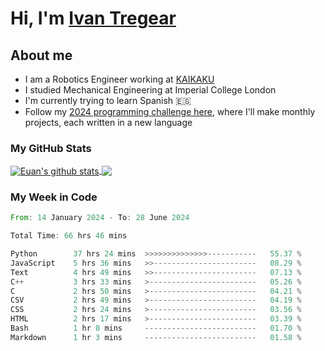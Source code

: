 # Hi, I'm [Ivan Tregear](https://www.linkedin.com/in/ivantregear/)

## About me

* I am a Robotics Engineer working at [KAIKAKU](https://github.com/KAIKAKU-AI)
* I studied Mechanical Engineering at Imperial College London
* I'm currently trying to learn Spanish :es:
* Follow my [2024 programming challenge here](https://github.com/ITregear?tab=repositories), where I'll make monthly projects, each written in a new language


### My GitHub Stats

<a href="#my-github-stats">
  <img align="center" src="https://github-readme-stats.vercel.app/api?username=itregear&count_private=true&show_icons=true&include_all_commits=true&theme=material-palenight" alt="Euan's github stats" />
</a>

<a href="#my-github-stats">
  <img align="center" src="https://github-readme-stats.vercel.app/api/top-langs/?username=itregear&layout=compact&theme=material-palenight" />
</a>

### My Week in Code
<!--START_SECTION:waka-->

```rust
From: 14 January 2024 - To: 28 June 2024

Total Time: 66 hrs 46 mins

Python        37 hrs 24 mins  >>>>>>>>>>>>>>-----------   55.37 %
JavaScript    5 hrs 36 mins   >>-----------------------   08.29 %
Text          4 hrs 49 mins   >>-----------------------   07.13 %
C++           3 hrs 33 mins   >------------------------   05.26 %
C             2 hrs 50 mins   >------------------------   04.21 %
CSV           2 hrs 49 mins   >------------------------   04.19 %
CSS           2 hrs 24 mins   >------------------------   03.56 %
HTML          2 hrs 17 mins   >------------------------   03.39 %
Bash          1 hr 8 mins     -------------------------   01.70 %
Markdown      1 hr 3 mins     -------------------------   01.58 %
```

<!--END_SECTION:waka-->
